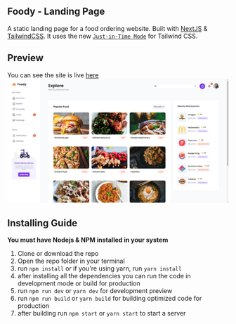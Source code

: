 ## Foody - Landing Page
A static landing page for a food ordering website. Built with [NextJS](https://nextjs.org/) & [TailwindCSS](https://tailwindcss.com/).
It uses the new [`Just-in-Time Mode`](https://tailwindcss.com/docs/just-in-time-mode) for Tailwind CSS.

## Preview
You can see the site is live [here](https://foody-nextjs.vercel.app/)
![enter image description here](https://raw.githubusercontent.com/rhythmsaha/foody-homepage-design/33d380e61a34cc72fda38d37a78e973bc2193fcf/Screenshot%20%2819%29.png)

## Installing Guide
**You must have Nodejs & NPM installed in your system**
 1. Clone or download the repo
 2. Open the repo folder in your terminal
 3. run `npm install` or  if you're using yarn, run `yarn install`
 4. after installing all the dependencies you can run the code in development mode or build for production
 5. run `npm run dev` or `yarn dev` for development preview
 6. run `npm run build` or `yarn build` for building optimized code for production
 7. after building run `npm start` or `yarn start` to start a server

